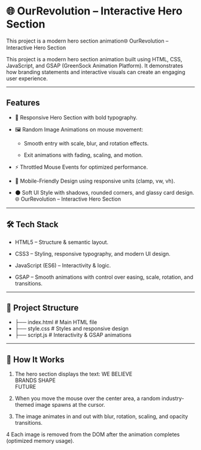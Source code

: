 # 🌐 OurRevolution – Interactive Hero Section

This project is a modern hero section animation🌐 OurRevolution – Interactive Hero Section

This project is a modern hero section animation built using HTML, CSS, JavaScript, and GSAP (GreenSock Animation Platform).
It demonstrates how branding statements and interactive visuals can create an engaging user experience.

---

##  Features

- 🎨 Responsive Hero Section with bold typography.

- 🖼️ Random Image Animations on mouse movement:

   - Smooth entry with scale, blur, and rotation effects.

   - Exit animations with fading, scaling, and motion.

- ⚡ Throttled Mouse Events for optimized performance.

- 📱 Mobile-Friendly Design using responsive units (clamp, vw, vh).

- 🌑 Soft UI Style with shadows, rounded corners, and glassy card design.🌐 OurRevolution – Interactive Hero Section

---

## 🛠️ Tech Stack

- HTML5 – Structure & semantic layout.

- CSS3 – Styling, responsive typography, and modern UI design.

- JavaScript (ES6) – Interactivity & logic.

- GSAP – Smooth animations with control over easing, scale, rotation, and transitions.

---

## 📂 Project Structure

- ├── index.html    # Main HTML file
- ├── style.css     # Styles and responsive design
- ├── script.js     # Interactivity & GSAP animations

---

## 🚀 How It Works

1. The hero section displays the text:
   WE BELIEVE  
BRANDS SHAPE  
FUTURE

2. When you move the mouse over the center area, a random industry-themed image spawns at the cursor.

3. The image animates in and out with blur, rotation, scaling, and opacity transitions.

4 Each image is removed from the DOM after the animation completes (optimized memory usage).
